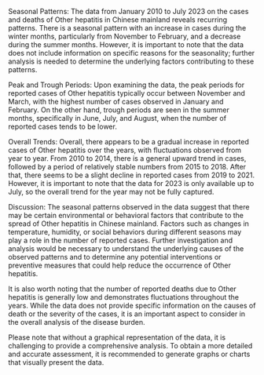 Seasonal Patterns: The data from January 2010 to July 2023 on the cases and deaths of Other hepatitis in Chinese mainland reveals recurring patterns. There is a seasonal pattern with an increase in cases during the winter months, particularly from November to February, and a decrease during the summer months. However, it is important to note that the data does not include information on specific reasons for the seasonality; further analysis is needed to determine the underlying factors contributing to these patterns.

Peak and Trough Periods: Upon examining the data, the peak periods for reported cases of Other hepatitis typically occur between November and March, with the highest number of cases observed in January and February. On the other hand, trough periods are seen in the summer months, specifically in June, July, and August, when the number of reported cases tends to be lower.

Overall Trends: Overall, there appears to be a gradual increase in reported cases of Other hepatitis over the years, with fluctuations observed from year to year. From 2010 to 2014, there is a general upward trend in cases, followed by a period of relatively stable numbers from 2015 to 2018. After that, there seems to be a slight decline in reported cases from 2019 to 2021. However, it is important to note that the data for 2023 is only available up to July, so the overall trend for the year may not be fully captured.

Discussion: The seasonal patterns observed in the data suggest that there may be certain environmental or behavioral factors that contribute to the spread of Other hepatitis in Chinese mainland. Factors such as changes in temperature, humidity, or social behaviors during different seasons may play a role in the number of reported cases. Further investigation and analysis would be necessary to understand the underlying causes of the observed patterns and to determine any potential interventions or preventive measures that could help reduce the occurrence of Other hepatitis.

It is also worth noting that the number of reported deaths due to Other hepatitis is generally low and demonstrates fluctuations throughout the years. While the data does not provide specific information on the causes of death or the severity of the cases, it is an important aspect to consider in the overall analysis of the disease burden.

Please note that without a graphical representation of the data, it is challenging to provide a comprehensive analysis. To obtain a more detailed and accurate assessment, it is recommended to generate graphs or charts that visually present the data.
